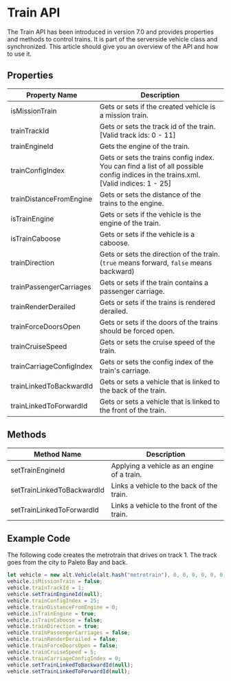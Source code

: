 # Train API

The Train API has been introduced in version 7.0 and provides properties and methods to control trains. It is part of the serverside vehicle class and synchronized. This article should give you an overview of the API and how to use it.

## Properties

| Property Name             | Description                                                                                                                           |
| ------------------------- | -------------------------------------------------------------------                                                                   |
| isMissionTrain            | Gets or sets if the created vehicle is a mission train.                                                                               |
| trainTrackId              | Gets or sets the track id of the train. [Valid track ids: 0 - 11]                                                                     |
| trainEngineId             | Gets the engine of the train.                                                                                                         | 
| trainConfigIndex          | Gets or sets the trains config index. You can find a list of all possible config indices in the trains.xml. [Valid indices: 1 - 25]   |
| trainDistanceFromEngine   | Gets or sets the distance of the trains to the engine.                                                                                |
| isTrainEngine             | Gets or sets if the vehicle is the engine of the train.                                                                               |
| isTrainCaboose            | Gets or sets if the vehicle is a caboose.                                                                                             |
| trainDirection            | Gets or sets the direction of the train. (`true` means forward, `false` means backward)                                               |
| trainPassengerCarriages   | Gets or sets if the train contains a passenger carriage.                                                                              |
| trainRenderDerailed       | Gets or sets if the trains is rendered derailed.                                                                                      |
| trainForceDoorsOpen       | Gets or sets if the doors of the trains should be forced open.                                                                        |
| trainCruiseSpeed          | Gets or sets the cruise speed of the train.                                                                                           |
| trainCarriageConfigIndex  | Gets or sets the config index of the train's carriage.                                                                                |
| trainLinkedToBackwardId   | Gets or sets a vehicle that is linked to the back of the train.                                                                       |
| trainLinkedToForwardId    | Gets or sets a vehicle that is linked to the front of the train.                                                                      |

## Methods

| Method Name                   | Description                                   |
| ----------------------------- | --------------------------------------------- |
| setTrainEngineId              | Applying a vehicle as an engine of a train.   |
| setTrainLinkedToBackwardId    | Links a vehicle to the back of the train.     |
| setTrainLinkedToForwardId     | Links a vehicle to the front of the train.    |  

## Example Code

The following code creates the metrotrain that drives on track 1. The track goes from the city to Paleto Bay and back.

```js
let vehicle = new alt.Vehicle(alt.hash("metrotrain"), 0, 0, 0, 0, 0, 0);
vehicle.isMissionTrain = false;
vehicle.trainTrackId = 1;
vehicle.setTrainEngineId(null);
vehicle.trainConfigIndex = 25;
vehicle.trainDistanceFromEngine = 0;
vehicle.isTrainEngine = true;
vehicle.isTrainCaboose = false;
vehicle.trainDirection = true;
vehicle.trainPassengerCarriages = false;
vehicle.trainRenderDerailed = false;
vehicle.trainForceDoorsOpen = false;
vehicle.trainCruiseSpeed = 5;
vehicle.trainCarriageConfigIndex = 0;
vehicle.setTrainLinkedToBackwardId(null);
vehicle.setTrainLinkedToForwardId(null);
```